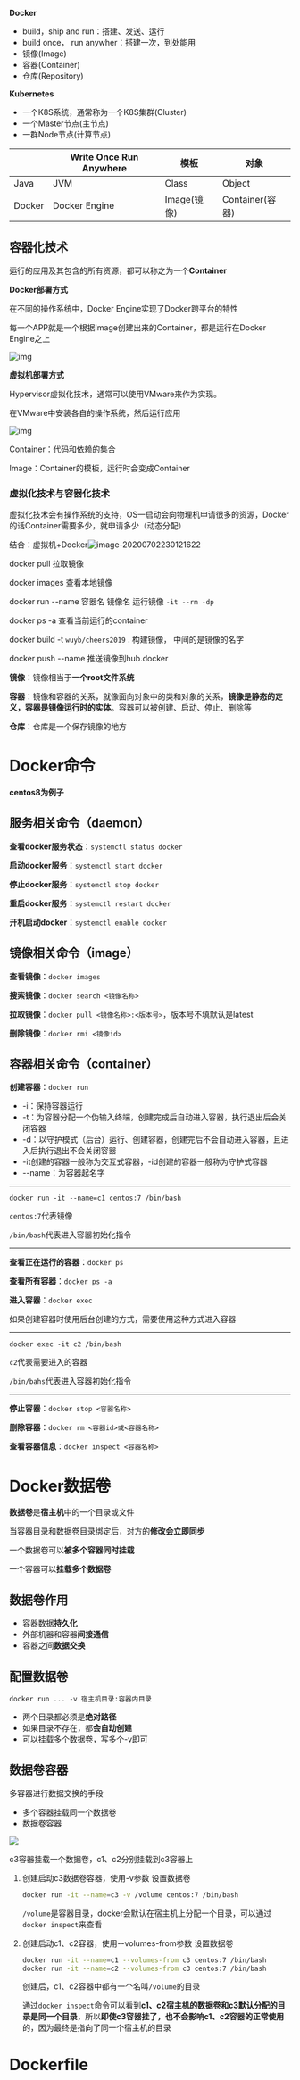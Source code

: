 **Docker**

- build，ship and run：搭建、发送、运行
- build once， run anywher：搭建一次，到处能用
- 镜像(Image)
- 容器(Container)
- 仓库(Repository)



**Kubernetes**

- 一个K8S系统，通常称为一个K8S集群(Cluster)
- 一个Master节点(主节点)
- 一群Node节点(计算节点)



|        | Write Once Run Anywhere | 模板        | 对象            |
| ------ | ----------------------- | ----------- | --------------- |
| Java   | JVM                     | Class       | Object          |
| Docker | Docker Engine           | Image(镜像) | Container(容器) |

## 容器化技术

运行的应用及其包含的所有资源，都可以称之为一个**Container**

**Docker部署方式**

在不同的操作系统中，Docker Engine实现了Docker跨平台的特性

每一个APP就是一个根据Image创建出来的Container，都是运行在Docker Engine之上

![img](https://gitee.com/ngyb/pic/raw/master/007S8ZIlgy1ggcrlngnsij30xa0ql3z4.jpg)

**虚拟机部署方式**

Hypervisor虚拟化技术，通常可以使用VMware来作为实现。

在VMware中安装各自的操作系统，然后运行应用

![img](https://gitee.com/ngyb/pic/raw/master/007S8ZIlgy1ggcrm3v2mdj30xa0qldiv.jpg)

Container：代码和依赖的集合

Image：Container的模板，运行时会变成Container

### 虚拟化技术与容器化技术

虚拟化技术会有操作系统的支持，OS一启动会向物理机申请很多的资源，Docker的话Container需要多少，就申请多少（动态分配）

结合：虚拟机+Docker![image-20200702230121622](https://gitee.com/ngyb/pic/raw/master/007S8ZIlgy1ggd0wdnzkyj319o0u0tew.jpg)



docker pull 拉取镜像

docker images 查看本地镜像

docker run --name 容器名 镜像名 运行镜像   `-it --rm -dp`

docker ps -a 查看当前运行的container 

docker build -t `wuyb/cheers2019` . 构建镜像， 中间的是镜像的名字

docker push --name 推送镜像到hub.docker



**镜像**：镜像相当于**一个root文件系统**

**容器**：镜像和容器的关系，就像面向对象中的类和对象的关系，**镜像是静态的定义，容器是镜像运行时的实体**。容器可以被创建、启动、停止、删除等

**仓库**：仓库是一个保存镜像的地方

# Docker命令

**centos8为例子**

## 服务相关命令（daemon）

**查看docker服务状态**：`systemctl status docker`

**启动docker服务**：`systemctl start docker`

**停止docker服务**：`systemctl stop docker`

**重启docker服务**：`systemctl restart docker`

**开机启动docker**：`systemctl enable docker`

## 镜像相关命令（image）

**查看镜像**：`docker images`

**搜索镜像**：`docker search <镜像名称>`

**拉取镜像**：`docker pull <镜像名称>:<版本号>`，版本号不填默认是latest 

**删除镜像**：`docker rmi <镜像id>`

## 容器相关命令（container）

**创建容器**：`docker run`

- -i：保持容器运行
- -t：为容器分配一个伪输入终端，创建完成后自动进入容器，执行退出后会关闭容器
- -d：以守护模式（后台）运行、创建容器，创建完后不会自动进入容器，且进入后执行退出不会关闭容器
- -it创建的容器一般称为交互式容器，-id创建的容器一般称为守护式容器
- --name：为容器起名字

---

`docker run -it --name=c1 centos:7 /bin/bash`

`centos:7`代表镜像

`/bin/bash`代表进入容器初始化指令

---

**查看正在运行的容器**：`docker ps`

**查看所有容器**：`docker ps -a`

**进入容器**：`docker exec`

如果创建容器时使用后台创建的方式，需要使用这种方式进入容器

---

`docker exec -it c2 /bin/bash`

`c2`代表需要进入的容器

`/bin/bahs`代表进入容器初始化指令

---

**停止容器**：`docker stop <容器名称>`

**删除容器**：`docker rm <容器id>或<容器名称>`

**查看容器信息**：`docker inspect <容器名称>`

# Docker数据卷

**数据卷**是**宿主机**中的一个目录或文件

当容器目录和数据卷目录绑定后，对方的**修改会立即同步**

一个数据卷可以**被多个容器同时挂载**

一个容器可以**挂载多个数据卷**

## 数据卷作用

- 容器数据**持久化**
- 外部机器和容器**间接通信**
- 容器之间**数据交换**

## 配置数据卷

`docker run ... -v 宿主机目录:容器内目录`

- 两个目录都必须是**绝对路径**
- 如果目录不存在，都**会自动创建**
- 可以挂载多个数据卷，写多个-v即可

## 数据卷容器

多容器进行数据交换的手段

- 多个容器挂载同一个数据卷
- 数据卷容器

![](https://gitee.com/ngyb/pic/raw/master/20210518162256.png)

c3容器挂载一个数据卷，c1、c2分别挂载到c3容器上

1. 创建启动c3数据卷容器，使用-v参数 设置数据卷

   ```bash
   docker run -it --name=c3 -v /volume centos:7 /bin/bash
   ```

   `/volume`是容器目录，docker会默认在宿主机上分配一个目录，可以通过`docker inspect`来查看

2. 创建启动c1、c2容器，使用--volumes-from参数 设置数据卷

   ```bash
   docker run -it --name=c1 --volumes-from c3 centos:7 /bin/bash
   docker run -it --name=c2 --volumes-from c3 centos:7 /bin/bash
   ```

   创建后，c1、c2容器中都有一个名叫`/volume`的目录

   通过`docker inspect`命令可以看到**c1、c2宿主机的数据卷和c3默认分配的目录是同一个目录**，所以**即使c3容器挂了，也不会影响c1、c2容器的正常使用**的，因为最终是指向了同一个宿主机的目录

# Dockerfile
